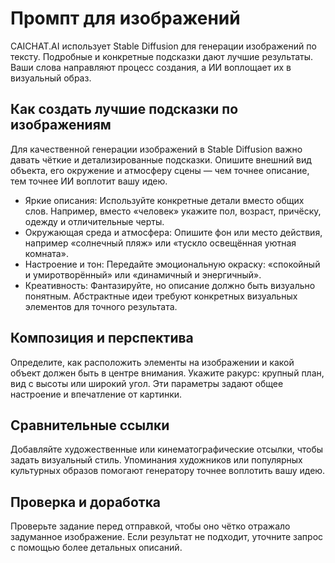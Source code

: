 # Промпт для изображений

CAICHAT.AI использует Stable Diffusion для генерации изображений по тексту. Подробные и конкретные подсказки дают лучшие результаты. Ваши слова направляют процесс создания, а ИИ воплощает их в визуальный образ.

## Как создать лучшие подсказки по изображениям

Для качественной генерации изображений в Stable Diffusion важно давать чёткие и детализированные подсказки. Опишите внешний вид объекта, его окружение и атмосферу сцены — чем точнее описание, тем точнее ИИ воплотит вашу идею.

- Яркие описания: Используйте конкретные детали вместо общих слов. Например, вместо «человек» укажите пол, возраст, причёску, одежду и отличительные черты.
- Окружающая среда и атмосфера: Опишите фон или место действия, например «солнечный пляж» или «тускло освещённая уютная комната».
- Настроение и тон: Передайте эмоциональную окраску: «спокойный и умиротворённый» или «динамичный и энергичный».
- Креативность: Фантазируйте, но описание должно быть визуально понятным. Абстрактные идеи требуют конкретных визуальных элементов для точного результата.

## Композиция и перспектива

Определите, как расположить элементы на изображении и какой объект должен быть в центре внимания. Укажите ракурс: крупный план, вид с высоты или широкий угол. Эти параметры задают общее настроение и впечатление от картинки.

## Сравнительные ссылки

Добавляйте художественные или кинематографические отсылки, чтобы задать визуальный стиль. Упоминания художников или популярных культурных образов помогают генератору точнее воплотить вашу идею.

## Проверка и доработка

Проверьте задание перед отправкой, чтобы оно чётко отражало задуманное изображение. Если результат не подходит, уточните запрос с помощью более детальных описаний.